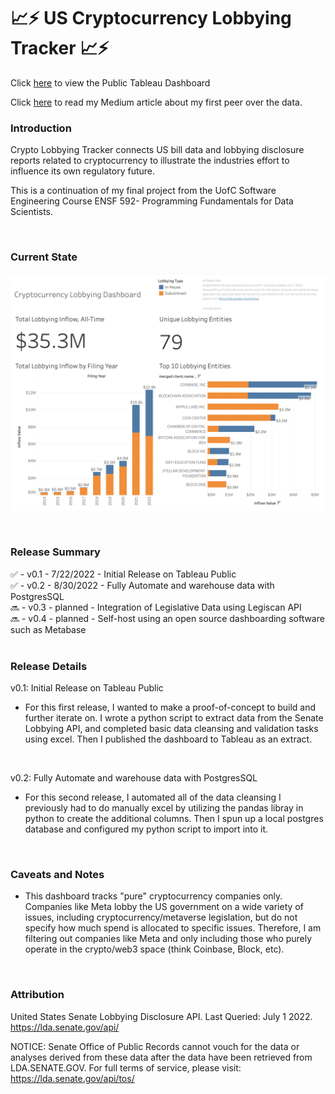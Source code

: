# &#128200;:zap: US Cryptocurrency Lobbying Tracker &#128200;:zap:

Click [here](https://public.tableau.com/views/CryptocurrencyLobbyingDashboard/SummaryDashboard?:language=en-US&:display_count=n&:origin=viz_share_link) to view the Public Tableau Dashboard

Click [here](https://medium.com/@bobbylor00/inside-the-crypto-industrys-efforts-to-ramp-up-government-lobbying-a-data-project-pt-1-e2f365e1a200) to read my Medium article about my first peer over the data.

### **Introduction** ###
Crypto Lobbying Tracker connects US bill data and lobbying disclosure reports related to cryptocurrency to illustrate the industries effort to influence its own regulatory future.

This is a continuation of my final project from the UofC Software Engineering Course ENSF 592- Programming Fundamentals for Data Scientists.

<br />

### **Current State** ###

![tableau_screenshot](tableau_screenshot.png)

<br />

### **Release Summary** ###
:white_check_mark: - v0.1 - 7/22/2022 - Initial Release on Tableau Public  
:white_check_mark: - v0.2 - 8/30/2022 - Fully Automate and warehouse data with PostgresSQL <br />
:soon: - v0.3 - planned - Integration of Legislative Data using Legiscan API <br />
:soon: - v0.4 - planned - Self-host using an open source dashboarding software such as Metabase  
<br />  

### **Release Details** ###
v0.1: Initial Release on Tableau Public

- For this first release, I wanted to make a proof-of-concept to build and further iterate on. I wrote a python script to extract data from the Senate Lobbying API, and completed basic data cleansing and validation tasks using excel. Then I published the dashboard to Tableau as an extract.
<br />  

v0.2: Fully Automate and warehouse data with PostgresSQL

- For this second release, I automated all of the data cleansing I previously had to do manually excel by utilizing the pandas libray in python to create the additional columns. Then I spun up a local postgres database and configured my python script to import into it.

<br />

### **Caveats and Notes** ###
- This dashboard tracks "pure" cryptocurrency companies only. Companies like Meta lobby the US government on a wide variety of issues, including cryptocurrency/metaverse legislation, but do not specify how much spend is allocated to specific issues. Therefore, I am filtering out companies like Meta and only including those who purely operate in the crypto/web3 space (think Coinbase, Block, etc).

<br />

### **Attribution** ###
United States Senate Lobbying Disclosure API. Last Queried: July 1 2022.
https://lda.senate.gov/api/

NOTICE: 
Senate Office of Public Records cannot vouch for the data or analyses derived from these data after the data have been retrieved from LDA.SENATE.GOV. For full terms of service, please visit: https://lda.senate.gov/api/tos/

